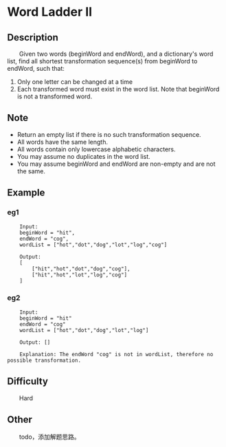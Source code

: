 # Word Ladder II

## Description

&emsp;&emsp;Given two words \(beginWord and endWord\), and a dictionary's word list, find all shortest transformation 
sequence\(s\) from beginWord to endWord, such that:

1. Only one letter can be changed at a time
2. Each transformed word must exist in the word list. Note that beginWord is not a transformed word.

## Note

- Return an empty list if there is no such transformation sequence.
- All words have the same length.
- All words contain only lowercase alphabetic characters.
- You may assume no duplicates in the word list.
- You may assume beginWord and endWord are non-empty and are not the same.

## Example

### eg1

```
    Input:
    beginWord = "hit",
    endWord = "cog",
    wordList = ["hot","dot","dog","lot","log","cog"]
    
    Output:
    [
        ["hit","hot","dot","dog","cog"],
        ["hit","hot","lot","log","cog"]
    ]
```

### eg2

```
    Input:
    beginWord = "hit"
    endWord = "cog"
    wordList = ["hot","dot","dog","lot","log"]
    
    Output: []
    
    Explanation: The endWord "cog" is not in wordList, therefore no possible transformation.
```

## Difficulty

&emsp;&emsp;Hard

## Other

&emsp;&emsp;todo，添加解题思路。